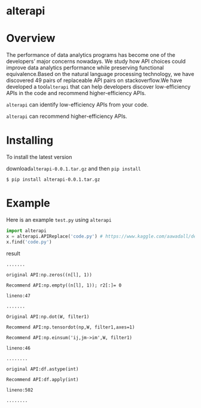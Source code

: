 # alterapi

# Overview
The performance of data analytics programs has become one of the developers’ major concerns nowadays. We study how API choices could improve data analytics performance while preserving functional equivalence.Based on the natural language processing technology, we have discovered 49 pairs of replaceable API pairs on stackoverflow.We have developed a tool`alterapi` that can help developers discover low-efficiency APIs in the code and recommend higher-efficiency APIs.

`alterapi` can identify low-efficiency APIs from your code.

`alterapi` can recommend higher-efficiency APIs.


# Installing
To install the latest version 

download`alterapi-0.0.1.tar.gz` and then `pip install`

`$ pip install alterapi-0.0.1.tar.gz`



# Example
Here is an example `test.py` using `alterapi`
```python
import alterapi
x = alterapi.APIReplace('code.py') # https://www.kaggle.com/aawadall/deep-neural-net
x.find('code.py')
```
result

```
.......

original API:np.zeros((n[l], 1))

Recommend API:np.empty((n[l], 1)); r2[:]= 0

lineno:47

.......

Original API:np.dot(W, filter1)

Recommend API:np.tensordot(np,W, filter1,axes=1)

Recommend API:np.einsum('ij,jm->im',W, filter1)

lineno:46

........

original API:df.astype(int)

Recommend API:df.apply(int)

lineno:502

........

```
